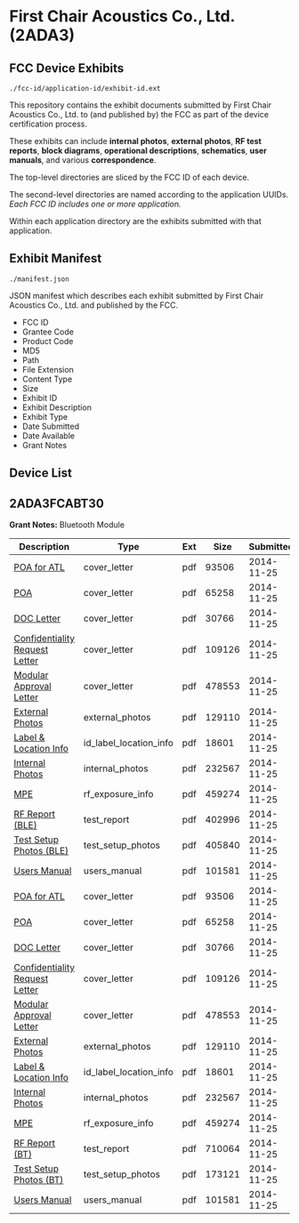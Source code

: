 # First Chair Acoustics Co., Ltd. (2ADA3)
## FCC Device Exhibits

```
./fcc-id/application-id/exhibit-id.ext
```

This repository contains the exhibit documents submitted by First Chair Acoustics Co., Ltd. to (and published by) the FCC as part of the device certification process.

These exhibits can include **internal photos**, **external photos**, **RF test reports**, **block diagrams**, **operational descriptions**, **schematics**, **user manuals**, and various **correspondence**.

The top-level directories are sliced by the FCC ID of each device.

The second-level directories are named according to the application UUIDs. *Each FCC ID includes one or more application.*

Within each application directory are the exhibits submitted with that application. 

## Exhibit Manifest

```
./manifest.json
```

JSON manifest which describes each exhibit submitted by First Chair Acoustics Co., Ltd. and published by the FCC.

- FCC ID
- Grantee Code
- Product Code
- MD5
- Path
- File Extension
- Content Type
- Size
- Exhibit ID
- Exhibit Description
- Exhibit Type
- Date Submitted
- Date Available
- Grant Notes

## Device List
## 2ADA3FCABT30
**Grant Notes:** Bluetooth Module

| Description | Type | Ext | Size | Submitted | Available |
| ----------- | ---- | --- | ---- | --------- | --------- |
| [POA for ATL](2ADA3FCABT30/c84d73cef54000c85a319ad3375f41bb/2453437.pdf) | cover_letter | pdf | 93506 | 2014-11-25 | 2014-11-25 |
| [POA](2ADA3FCABT30/c84d73cef54000c85a319ad3375f41bb/2453438.pdf) | cover_letter | pdf | 65258 | 2014-11-25 | 2014-11-25 |
| [DOC Letter](2ADA3FCABT30/c84d73cef54000c85a319ad3375f41bb/2453439.pdf) | cover_letter | pdf | 30766 | 2014-11-25 | 2014-11-25 |
| [Confidentiality Request Letter](2ADA3FCABT30/c84d73cef54000c85a319ad3375f41bb/2453440.pdf) | cover_letter | pdf | 109126 | 2014-11-25 | 2014-11-25 |
| [Modular Approval Letter](2ADA3FCABT30/c84d73cef54000c85a319ad3375f41bb/2453441.pdf) | cover_letter | pdf | 478553 | 2014-11-25 | 2014-11-25 |
| [External Photos](2ADA3FCABT30/c84d73cef54000c85a319ad3375f41bb/2453448.pdf) | external_photos | pdf | 129110 | 2014-11-25 | 2015-05-25 |
| [Label & Location Info](2ADA3FCABT30/c84d73cef54000c85a319ad3375f41bb/2453447.pdf) | id_label_location_info | pdf | 18601 | 2014-11-25 | 2014-11-25 |
| [Internal Photos](2ADA3FCABT30/c84d73cef54000c85a319ad3375f41bb/2453449.pdf) | internal_photos | pdf | 232567 | 2014-11-25 | 2015-05-25 |
| [MPE](2ADA3FCABT30/c84d73cef54000c85a319ad3375f41bb/2453446.pdf) | rf_exposure_info | pdf | 459274 | 2014-11-25 | 2014-11-25 |
| [RF Report (BLE)](2ADA3FCABT30/c84d73cef54000c85a319ad3375f41bb/2453461.pdf) | test_report | pdf | 402996 | 2014-11-25 | 2014-11-25 |
| [Test Setup Photos (BLE)](2ADA3FCABT30/c84d73cef54000c85a319ad3375f41bb/2453467.pdf) | test_setup_photos | pdf | 405840 | 2014-11-25 | 2015-05-25 |
| [Users Manual](2ADA3FCABT30/c84d73cef54000c85a319ad3375f41bb/2453450.pdf) | users_manual | pdf | 101581 | 2014-11-25 | 2015-05-25 |
| [POA for ATL](2ADA3FCABT30/f2aeed3a206022b478fc24fedf9f7346/2453437.pdf) | cover_letter | pdf | 93506 | 2014-11-25 | 2014-11-25 |
| [POA](2ADA3FCABT30/f2aeed3a206022b478fc24fedf9f7346/2453438.pdf) | cover_letter | pdf | 65258 | 2014-11-25 | 2014-11-25 |
| [DOC Letter](2ADA3FCABT30/f2aeed3a206022b478fc24fedf9f7346/2453439.pdf) | cover_letter | pdf | 30766 | 2014-11-25 | 2014-11-25 |
| [Confidentiality Request Letter](2ADA3FCABT30/f2aeed3a206022b478fc24fedf9f7346/2453440.pdf) | cover_letter | pdf | 109126 | 2014-11-25 | 2014-11-25 |
| [Modular Approval Letter](2ADA3FCABT30/f2aeed3a206022b478fc24fedf9f7346/2453441.pdf) | cover_letter | pdf | 478553 | 2014-11-25 | 2014-11-25 |
| [External Photos](2ADA3FCABT30/f2aeed3a206022b478fc24fedf9f7346/2453448.pdf) | external_photos | pdf | 129110 | 2014-11-25 | 2015-05-25 |
| [Label & Location Info](2ADA3FCABT30/f2aeed3a206022b478fc24fedf9f7346/2453447.pdf) | id_label_location_info | pdf | 18601 | 2014-11-25 | 2014-11-25 |
| [Internal Photos](2ADA3FCABT30/f2aeed3a206022b478fc24fedf9f7346/2453449.pdf) | internal_photos | pdf | 232567 | 2014-11-25 | 2015-05-25 |
| [MPE](2ADA3FCABT30/f2aeed3a206022b478fc24fedf9f7346/2453446.pdf) | rf_exposure_info | pdf | 459274 | 2014-11-25 | 2014-11-25 |
| [RF Report (BT)](2ADA3FCABT30/f2aeed3a206022b478fc24fedf9f7346/2453445.pdf) | test_report | pdf | 710064 | 2014-11-25 | 2014-11-25 |
| [Test Setup Photos (BT)](2ADA3FCABT30/f2aeed3a206022b478fc24fedf9f7346/2453451.pdf) | test_setup_photos | pdf | 173121 | 2014-11-25 | 2015-05-25 |
| [Users Manual](2ADA3FCABT30/f2aeed3a206022b478fc24fedf9f7346/2453450.pdf) | users_manual | pdf | 101581 | 2014-11-25 | 2015-05-25 |
